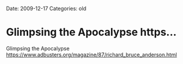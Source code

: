 Date: 2009-12-17
Categories: old

# Glimpsing the Apocalypse https...

Glimpsing the Apocalypse <a href="https://www.adbusters.org/magazine/87/richard_bruce_anderson.html" rel="nofollow">https://www.adbusters.org/magazine/87/richard_bruce_anderson.html</a>
